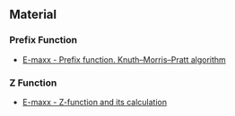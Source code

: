 ## Material

### Prefix Function

* [E-maxx - Prefix function. Knuth–Morris–Pratt algorithm](https://cp-algorithms.com/string/prefix-function.html)

### Z Function

* [E-maxx - Z-function and its calculation](https://cp-algorithms.com/string/z-function.html)
